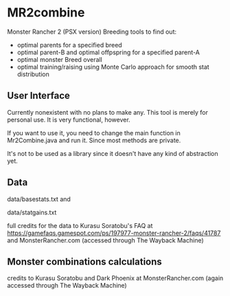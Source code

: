 # MR2combine

Monster Rancher 2 (PSX version) Breeding tools to find out:
- optimal parents for a specified breed
- optimal parent-B and optimal offpspring for a specified parent-A
- optimal monster Breed overall
- optimal training/raising using Monte Carlo approach for smooth stat distribution

## User Interface

Currently nonexistent with no plans to make any.  This tool is merely for personal use.  It is very functional, however.  

If you want to use it, you need to change the main function in Mr2Combine.java and run it.  Since most methods are private.  

It's not to be used as a library since it doesn't have any kind of abstraction yet.  

## Data

data/basestats.txt and  

data/statgains.txt

full credits for the data to Kurasu Soratobu's FAQ at https://gamefaqs.gamespot.com/ps/197977-monster-rancher-2/faqs/41787 and MonsterRancher.com (accessed through The Wayback Machine)

## Monster combinations calculations
credits to Kurasu Soratobu and Dark Phoenix at MonsterRancher.com (again accessed through The Wayback Machine)
